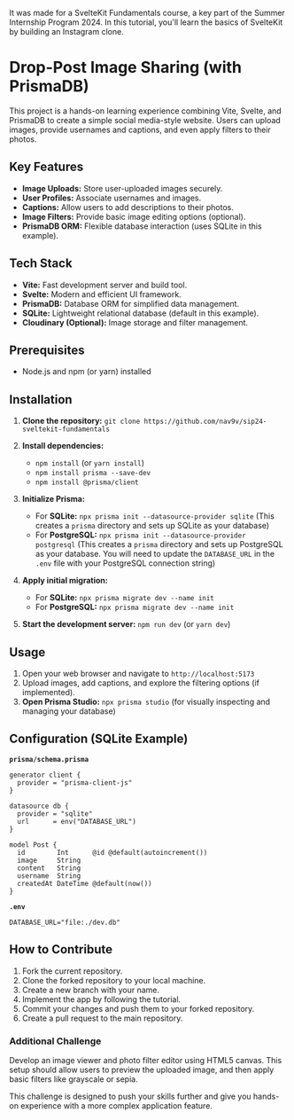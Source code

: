 It was made for a SvelteKit Fundamentals course, a key part of the Summer Internship Program 2024. In this tutorial, you'll learn the basics of SvelteKit by building an Instagram clone.

# Drop-Post Image Sharing (with PrismaDB)

This project is a hands-on learning experience combining Vite, Svelte, and PrismaDB to create a simple social media-style website. Users can upload images, provide usernames and captions, and even apply filters to their photos.

## Key Features

*   **Image Uploads:** Store user-uploaded images securely.
*   **User Profiles:** Associate usernames and images.
*   **Captions:** Allow users to add descriptions to their photos.
*   **Image Filters:** Provide basic image editing options (optional).
*   **PrismaDB ORM:** Flexible database interaction (uses SQLite in this example).

## Tech Stack

*   **Vite:** Fast development server and build tool.
*   **Svelte:** Modern and efficient UI framework.
*   **PrismaDB:** Database ORM for simplified data management.
*   **SQLite:** Lightweight relational database (default in this example).
*   **Cloudinary (Optional):** Image storage and filter management.

## Prerequisites

*   Node.js and npm (or yarn) installed

## Installation

1.  **Clone the repository:** `git clone https://github.com/nav9v/sip24-sveltekit-fundamentals`
2.  **Install dependencies:**
    *   `npm install` (or `yarn install`)
    *   `npm install prisma --save-dev`
    *   `npm install @prisma/client`

3.  **Initialize Prisma:**
    *   For **SQLite:** `npx prisma init --datasource-provider sqlite` (This creates a `prisma` directory and sets up SQLite as your database)
    *   For **PostgreSQL:** `npx prisma init --datasource-provider postgresql` (This creates a `prisma` directory and sets up PostgreSQL as your database. You will need to update the `DATABASE_URL` in the `.env` file with your PostgreSQL connection string)

4.  **Apply initial migration:**
    *   For **SQLite:** `npx prisma migrate dev --name init`
    *   For **PostgreSQL:** `npx prisma migrate dev --name init`

5.  **Start the development server:** `npm run dev` (or `yarn dev`)

## Usage

1.  Open your web browser and navigate to `http://localhost:5173`
2.  Upload images, add captions, and explore the filtering options (if implemented).
3.  **Open Prisma Studio:** `npx prisma studio` (for visually inspecting and managing your database)

## Configuration (SQLite Example)

**`prisma/schema.prisma`**

```prisma
generator client {
  provider = "prisma-client-js"
}

datasource db {
  provider = "sqlite"
  url      = env("DATABASE_URL")
}

model Post {
  id        Int      @id @default(autoincrement())
  image     String
  content   String
  username  String
  createdAt DateTime @default(now())
}
```
**`.env`**

```
DATABASE_URL="file:./dev.db"
```

## How to Contribute

1. Fork the current repository.
2. Clone the forked repository to your local machine.
3. Create a new branch with your name.
4. Implement the app by following the tutorial.
5. Commit your changes and push them to your forked repository.
6. Create a pull request to the main repository.

### Additional Challenge

Develop an image viewer and photo filter editor using HTML5 canvas. This setup should allow users to preview the uploaded image, and then apply basic filters like grayscale or sepia.

This challenge is designed to push your skills further and give you hands-on experience with a more complex application feature.
